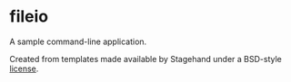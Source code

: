 # fileio

A sample command-line application.

Created from templates made available by Stagehand under a BSD-style
[license](https://github.com/dart-lang/stagehand/blob/master/LICENSE).
